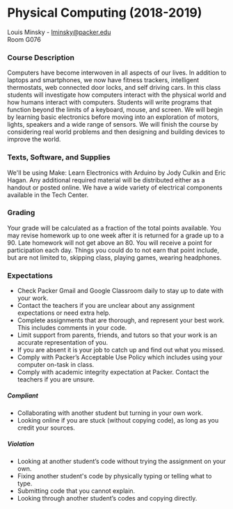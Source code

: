 # Physical Computing (2018-2019) 
Louis Minsky - lminsky@packer.edu  
Room G076  

### Course Description
Computers have become interwoven in all aspects of our lives. In addition to laptops and smartphones, we now have fitness trackers, intelligent thermostats, web connected door locks, and self driving cars. In this class students will investigate how computers interact with the physical world and how humans interact with computers. Students will write programs that function beyond the limits of a keyboard, mouse, and screen. We will begin by learning basic electronics before moving into an exploration of motors, lights, speakers and a wide range of sensors. We will finish the course by considering real world problems and then designing and building devices to improve the world.

### Texts, Software, and Supplies
We'll be using Make: Learn Electronics with Arduino by Jody Culkin and Eric Hagan. Any additional required material will be distributed either as a handout or posted online. We have a wide variety of electrical components available in the Tech Center.

### Grading
Your grade will be calculated as a fraction of the total points available. You may revise homework up to one week after it is returned for a grade up to a 90. Late homework will not get above an 80. You will receive a point for participation each day. Things you could do to not earn that point include, but are not limited to, skipping class, playing games, wearing headphones.

### Expectations
* Check Packer Gmail and Google Classroom daily to stay up to date with your work.
* Contact the teachers if you are unclear about any assignment expectations or need extra help.
* Complete assignments that are thorough, and represent your best work.  This includes comments in your code.
* Limit support from parents, friends, and tutors so that your work is an accurate representation of you.
* If you are absent it is your job to catch up and find out what you missed.
* Comply with Packer’s Acceptable Use Policy which includes using your computer on-task in class.
* Comply with academic integrity expectation at Packer. Contact the teachers if you are unsure.

##### Compliant
  * Collaborating with another student but turning in your own work.
  * Looking online if you are stuck (without copying code), as long as you credit your sources.
##### Violation
  * Looking at another student’s code without trying the assignment on your own.
  * Fixing another student's code by physically typing or telling what to type.
  * Submitting code that you cannot explain.
  * Looking through another student’s codes and copying directly.



